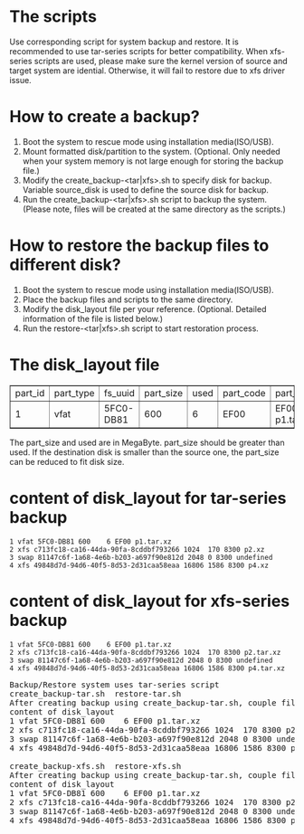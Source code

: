 # The scripts
Use corresponding script for system backup and restore.
It is recommended to use tar-series scripts for better compatibility. 
When xfs-series scripts are used, please make sure the kernel version of source and target system are idential. Otherwise, it will fail to restore due to xfs driver issue. 

# How to create a backup?
1. Boot the system to rescue mode using installation media(ISO/USB).
2. Mount formatted disk/partition to the system. (Optional. Only needed when your system memory is not large enough for storing the backup file.)
3. Modify the create_backup-<tar|xfs>.sh to specify disk for backup. Variable source_disk is used to define the source disk for backup.
4. Run the create_backup-<tar|xfs>.sh script to backup the system. (Please note, files will be created at the same directory as the scripts.)

# How to restore the backup files to different disk?
1. Boot the system to rescue mode using installation media(ISO/USB).
2. Place the backup files and scripts to the same directory. 
3. Modify the disk_layout file per your reference. (Optional. Detailed information of the file is listed below.)
4. Run the restore-<tar|xfs>.sh script to start restoration process.

# The disk_layout file
<table border=1>
<tr><td>part_id</td><td>part_type</td><td>fs_uuid</td><td>part_size</td><td>used</td><td>part_code</td><td>part_backup</td></tr>
<tr><td>1</td><td>vfat</td><td>5FC0-DB81</td><td>600</td><td>6</td><td>EF00</td><td>EF00 p1.tar.xz</td></tr>
</table>
    The part_size and used are in MegaByte. part_size should be greater than used. If the destination disk is smaller than the source one, the part_size can be reduced to fit disk size.

# content of disk_layout for tar-series backup
    1 vfat 5FC0-DB81 600    6 EF00 p1.tar.xz
    2 xfs c713fc18-ca16-44da-90fa-8cddbf793266 1024  170 8300 p2.xz
    3 swap 81147c6f-1a68-4e6b-b203-a697f90e812d 2048 0 8300 undefined
    4 xfs 49848d7d-94d6-40f5-8d53-2d31caa58eaa 16806 1586 8300 p4.xz

# content of disk_layout for xfs-series backup
    1 vfat 5FC0-DB81 600    6 EF00 p1.tar.xz
    2 xfs c713fc18-ca16-44da-90fa-8cddbf793266 1024  170 8300 p2.tar.xz
    3 swap 81147c6f-1a68-4e6b-b203-a697f90e812d 2048 0 8300 undefined
    4 xfs 49848d7d-94d6-40f5-8d53-2d31caa58eaa 16806 1586 8300 p4.tar.xz

<pre>
Backup/Restore system uses tar-series script
create_backup-tar.sh  restore-tar.sh
After creating backup using create_backup-tar.sh, couple files will be generated. Script will create backup files for vfat and xfs partitions. The disk_layout file is used for restoration. 
content of disk_layout
1 vfat 5FC0-DB81 600    6 EF00 p1.tar.xz
2 xfs c713fc18-ca16-44da-90fa-8cddbf793266 1024  170 8300 p2.xz
3 swap 81147c6f-1a68-4e6b-b203-a697f90e812d 2048 0 8300 undefined
4 xfs 49848d7d-94d6-40f5-8d53-2d31caa58eaa 16806 1586 8300 p4.xz

create_backup-xfs.sh  restore-xfs.sh
After creating backup using create_backup-tar.sh, couple files will be generated. Script will create backup files for vfat and xfs partitions. The disk_layout file is used for restoration.
content of disk_layout 
1 vfat 5FC0-DB81 600    6 EF00 p1.tar.xz
2 xfs c713fc18-ca16-44da-90fa-8cddbf793266 1024  170 8300 p2.tar.xz
3 swap 81147c6f-1a68-4e6b-b203-a697f90e812d 2048 0 8300 undefined
4 xfs 49848d7d-94d6-40f5-8d53-2d31caa58eaa 16806 1586 8300 p4.tar.xz
</pre>
